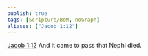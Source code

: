 ```yaml
---
publish: true
tags: [Scripture/BoM, noGraph]
aliases: ["Jacob 1:12"]
---
```

[Jacob 1:12](https://churchofjesuschrist.org/study/scriptures/bofm/jacob/1?lang=eng&id=p12#p12) And it came to pass that Nephi died.
